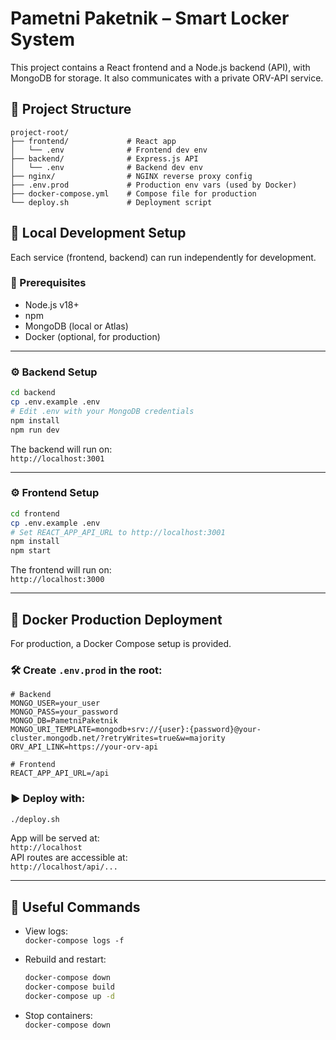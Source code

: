 # Pametni Paketnik – Smart Locker System

This project contains a React frontend and a Node.js backend (API), with MongoDB for storage. It also communicates with a private ORV-API service.

## 📁 Project Structure

```
project-root/
├── frontend/             # React app
│   └── .env              # Frontend dev env
├── backend/              # Express.js API
│   └── .env              # Backend dev env
├── nginx/                # NGINX reverse proxy config
├── .env.prod             # Production env vars (used by Docker)
├── docker-compose.yml    # Compose file for production
└── deploy.sh             # Deployment script
```

## 🔧 Local Development Setup

Each service (frontend, backend) can run independently for development.

### 🧩 Prerequisites

- Node.js v18+
- npm
- MongoDB (local or Atlas)
- Docker (optional, for production)

---

### ⚙️ Backend Setup

```bash
cd backend
cp .env.example .env
# Edit .env with your MongoDB credentials
npm install
npm run dev
```

The backend will run on:  
`http://localhost:3001`

---

### ⚙️ Frontend Setup

```bash
cd frontend
cp .env.example .env
# Set REACT_APP_API_URL to http://localhost:3001
npm install
npm start
```

The frontend will run on:  
`http://localhost:3000`

---

## 🚀 Docker Production Deployment

For production, a Docker Compose setup is provided.

### 🛠 Create `.env.prod` in the root:

```env
# Backend
MONGO_USER=your_user
MONGO_PASS=your_password
MONGO_DB=PametniPaketnik
MONGO_URI_TEMPLATE=mongodb+srv://{user}:{password}@your-cluster.mongodb.net/?retryWrites=true&w=majority
ORV_API_LINK=https://your-orv-api

# Frontend
REACT_APP_API_URL=/api
```

### ▶️ Deploy with:

```bash
./deploy.sh
```

App will be served at:  
`http://localhost`  
API routes are accessible at:  
`http://localhost/api/...`

---

## 🧪 Useful Commands

- View logs:  
  `docker-compose logs -f`

- Rebuild and restart:

  ```bash
  docker-compose down
  docker-compose build
  docker-compose up -d
  ```

- Stop containers:  
  `docker-compose down`
